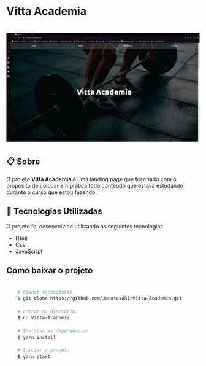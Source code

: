 # Vitta Academia

<h1>
    <img src="/src/assets/apresentacao.gif">
</h1>

## 📋 Sobre

O projeto **Vitta Academia** é uma landing page que foi criado com o propósito de colocar em prática todo conteudo que estava estudando durante o curso que estou fazendo.  

## 🚀 Tecnologias Utilizadas

O projeto foi desenvolvido utilizando as seguintes tecnologias

- Html
- Css
- JavaScript

## Como baixar o projeto

```bash

    # Clonar repositório
    $ git clone https://github.com/JonatasAR1/Vitta-Academia.git

    # Entrar no diretório
    $ cd Vitta-Academia

    # Instalar as dependências
    $ yarn install

    # Iniciar o projeto
    $ yarn start


```

